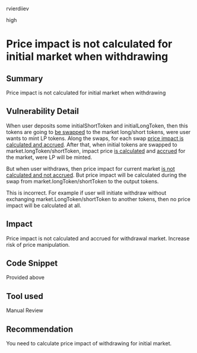 rvierdiiev

high

# Price impact is not calculated for initial market when withdrawing

## Summary
Price impact is not calculated for initial market when withdrawing
## Vulnerability Detail
When user deposits some initialShortToken and initialLongToken, then this tokens are going to [be swapped](https://github.com/sherlock-audit/2023-02-gmx/blob/main/gmx-synthetics/contracts/deposit/ExecuteDepositUtils.sol#L129-L145) to the market long/short tokens, were user wants to mint LP tokens.
Along the swaps, for each swap [price impact is calculated and accrued](https://github.com/sherlock-audit/2023-02-gmx/blob/main/gmx-synthetics/contracts/swap/SwapUtils.sol#L184-L238). After that, when initial tokens are swapped to market.longToken/shortToken, impact price [is calculated](https://github.com/sherlock-audit/2023-02-gmx/blob/main/gmx-synthetics/contracts/deposit/ExecuteDepositUtils.sol#L179-L190) and [accrued](https://github.com/sherlock-audit/2023-02-gmx/blob/main/gmx-synthetics/contracts/deposit/ExecuteDepositUtils.sol#L297-L348) for the market, were LP will be minted.

But when user withdraws, then price impact for current market [is not calculated and not accrued](https://github.com/sherlock-audit/2023-02-gmx/blob/main/gmx-synthetics/contracts/withdrawal/WithdrawalUtils.sol#L261-L391). But price impact will be calculated during the swap from market.longToken/shortToken to the output tokens. 

This is incorrect. For example if user will initiate withdraw without exchanging market.LongToken/shortToken to another tokens, then no price impact will be calculated at all.
## Impact
Price impact is not calculated and accrued for withdrawal market. Increase risk of price manipulation.
## Code Snippet
Provided above
## Tool used

Manual Review

## Recommendation
You need to calculate price impact of withdrawing for initial market.